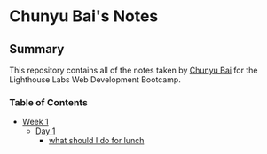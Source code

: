 # Chunyu Bai's Notes
## Summary 
This repository contains all of the notes taken by [Chunyu Bai](https://github.com/ChunyuBai) for the Lighthouse Labs Web Development Bootcamp.

### Table of Contents
* [Week 1](/Week_1)
  * [Day 1](/Week_1/Day_1) 
    * [what should I do for lunch](/Week_1/Day_1/What_Should_I_Do_for_Lunch_Tips.md)

